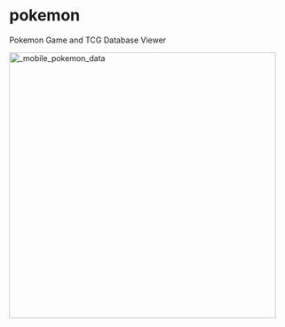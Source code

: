 # pokemon
Pokemon Game and TCG Database Viewer

<img height="480" alt="_mobile_pokemon_data" src="https://github.com/user-attachments/assets/13979ce2-f645-46db-97df-f8e96013aaf5" />



